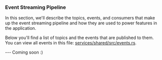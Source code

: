 ### Event Streaming Pipeline

In this section, we'll describe the topics, events, and consumers that make up the event streaming pipeline and how they are used to power features in the application.

Below you'll find a list of topics and the events that are published to them. You can view all events in this file: [services/shared/src/events.rs](services/shared/src/events.rs).

--- Coming soon :)

<!-- - `users` - This topic is used to handle events related to users.

  - `user.created` - Published when a new user is created. This usually happens when logging in for the first time.
  - `user.updated` - Published when a user is updated. This will include the previous and new user data.
  - `user.deleted` - Published when a user is deleted and includes the user data.

- `auth` - This topic is used to handle auth*entication* AND auth*orization* events.
  - `totp-request.created` - Published when a user requests a TOTP code
    for logging in.
  - `totp-request.expired` - Published when a TOTP request expires.
  - `totp-request.verified` - Published when a TOTP request is verified.
  - `session.created` - Published when a user logs in.
- `applicants` - This topic is used to handle events related to applicants.

  - `applicant.created` - Published when a new applicant is created.
  - `applicant.updated` - Published when an applicant is updated.
  - `applicant.deleted` - Published when an applicant is deleted.

- `notes` - This topic is used to handle events related to notes.
  - `note.created` - Published when a new note is created.
  - `note.updated` - Published when a note is updated.
  - `note.deleted` - Published when a note is deleted. -->
